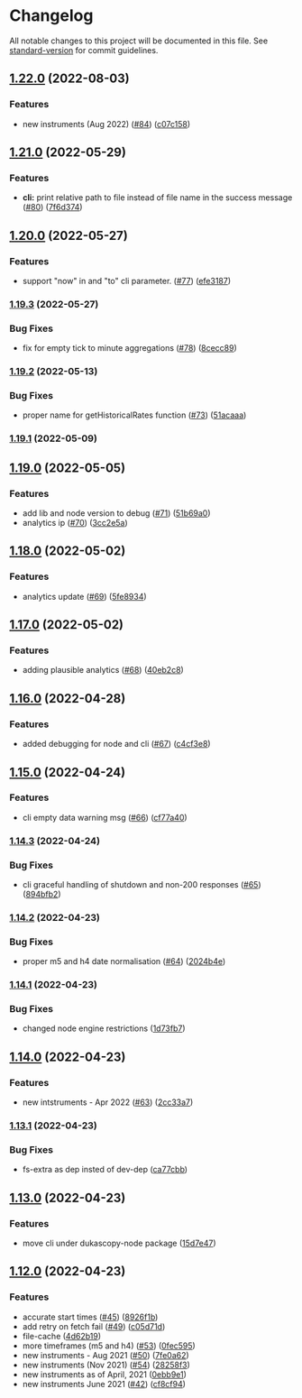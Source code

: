# Changelog

All notable changes to this project will be documented in this file. See [standard-version](https://github.com/conventional-changelog/standard-version) for commit guidelines.

## [1.22.0](https://github.com/Leo4815162342/dukascopy-node/compare/v1.21.0...v1.22.0) (2022-08-03)


### Features

* new instruments (Aug 2022) ([#84](https://github.com/Leo4815162342/dukascopy-node/issues/84)) ([c07c158](https://github.com/Leo4815162342/dukascopy-node/commit/c07c15849b9869c631f0856e7b825878a132f951))

## [1.21.0](https://github.com/Leo4815162342/dukascopy-node/compare/v1.20.0...v1.21.0) (2022-05-29)


### Features

* **cli:** print relative path to file instead of file name in the success message ([#80](https://github.com/Leo4815162342/dukascopy-node/issues/80)) ([7f6d374](https://github.com/Leo4815162342/dukascopy-node/commit/7f6d374b1554ee404fdddededf6397f0366e3167))

## [1.20.0](https://github.com/Leo4815162342/dukascopy-node/compare/v1.19.3...v1.20.0) (2022-05-27)


### Features

* support "now" in and "to" cli parameter. ([#77](https://github.com/Leo4815162342/dukascopy-node/issues/77)) ([efe3187](https://github.com/Leo4815162342/dukascopy-node/commit/efe318797176b84c2eae1cda1f1d1081f20142d1))

### [1.19.3](https://github.com/Leo4815162342/dukascopy-node/compare/v1.19.2...v1.19.3) (2022-05-27)


### Bug Fixes

* fix for empty tick to minute aggregations ([#78](https://github.com/Leo4815162342/dukascopy-node/issues/78)) ([8cecc89](https://github.com/Leo4815162342/dukascopy-node/commit/8cecc89ae04cfd1259dcc3e9333240172e4c6382))

### [1.19.2](https://github.com/Leo4815162342/dukascopy-node/compare/v1.19.1...v1.19.2) (2022-05-13)


### Bug Fixes

* proper name for getHistoricalRates function ([#73](https://github.com/Leo4815162342/dukascopy-node/issues/73)) ([51acaaa](https://github.com/Leo4815162342/dukascopy-node/commit/51acaaa0119a49cd8db6245a828b3f1eca2a77b3))

### [1.19.1](https://github.com/Leo4815162342/dukascopy-node/compare/v1.19.0...v1.19.1) (2022-05-09)

## [1.19.0](https://github.com/Leo4815162342/dukascopy-node/compare/v1.18.0...v1.19.0) (2022-05-05)


### Features

* add lib and node version to debug ([#71](https://github.com/Leo4815162342/dukascopy-node/issues/71)) ([51b69a0](https://github.com/Leo4815162342/dukascopy-node/commit/51b69a0f86b5655836952e2bb6bd2ade9e6139f7))
* analytics ip ([#70](https://github.com/Leo4815162342/dukascopy-node/issues/70)) ([3cc2e5a](https://github.com/Leo4815162342/dukascopy-node/commit/3cc2e5a8f4a1730a015ac6e8882ba97f76982da4))

## [1.18.0](https://github.com/Leo4815162342/dukascopy-node/compare/v1.17.0...v1.18.0) (2022-05-02)


### Features

* analytics update ([#69](https://github.com/Leo4815162342/dukascopy-node/issues/69)) ([5fe8934](https://github.com/Leo4815162342/dukascopy-node/commit/5fe89344ead42b1c03a2ed77d81421411f7a8f1b))

## [1.17.0](https://github.com/Leo4815162342/dukascopy-node/compare/v1.16.0...v1.17.0) (2022-05-02)


### Features

* adding plausible analytics ([#68](https://github.com/Leo4815162342/dukascopy-node/issues/68)) ([40eb2c8](https://github.com/Leo4815162342/dukascopy-node/commit/40eb2c82e1293d08cc41721575e7a4d9b7452787))

## [1.16.0](https://github.com/Leo4815162342/dukascopy-node/compare/v1.15.0...v1.16.0) (2022-04-28)


### Features

* added debugging for node and cli ([#67](https://github.com/Leo4815162342/dukascopy-node/issues/67)) ([c4cf3e8](https://github.com/Leo4815162342/dukascopy-node/commit/c4cf3e815f7d81e49f4240d0cb7ab6897e491696))

## [1.15.0](https://github.com/Leo4815162342/dukascopy-node/compare/v1.14.3...v1.15.0) (2022-04-24)


### Features

* cli empty data warning msg ([#66](https://github.com/Leo4815162342/dukascopy-node/issues/66)) ([cf77a40](https://github.com/Leo4815162342/dukascopy-node/commit/cf77a4046f7005ae4e1c4ba54e241f532ec8c334))

### [1.14.3](https://github.com/Leo4815162342/dukascopy-node/compare/v1.14.2...v1.14.3) (2022-04-24)


### Bug Fixes

* cli graceful handling of shutdown and non-200 responses ([#65](https://github.com/Leo4815162342/dukascopy-node/issues/65)) ([894bfb2](https://github.com/Leo4815162342/dukascopy-node/commit/894bfb227320efd91b1609ce49240ded17824446))

### [1.14.2](https://github.com/Leo4815162342/dukascopy-node/compare/v1.14.1...v1.14.2) (2022-04-23)


### Bug Fixes

* proper m5 and h4 date normalisation ([#64](https://github.com/Leo4815162342/dukascopy-node/issues/64)) ([2024b4e](https://github.com/Leo4815162342/dukascopy-node/commit/2024b4e908c8fc3240808f6e35eaff87692aca98))

### [1.14.1](https://github.com/Leo4815162342/dukascopy-node/compare/v1.14.0...v1.14.1) (2022-04-23)


### Bug Fixes

* changed node engine restrictions ([1d73fb7](https://github.com/Leo4815162342/dukascopy-node/commit/1d73fb7fff5b3bb22895e2848c56951000526662))

## [1.14.0](https://github.com/Leo4815162342/dukascopy-node/compare/v1.13.1...v1.14.0) (2022-04-23)


### Features

* new intstruments - Apr 2022 ([#63](https://github.com/Leo4815162342/dukascopy-node/issues/63)) ([2cc33a7](https://github.com/Leo4815162342/dukascopy-node/commit/2cc33a781936bbfc633cdefe666fc650b76fc827))

### [1.13.1](https://github.com/Leo4815162342/dukascopy-node/compare/v1.13.0...v1.13.1) (2022-04-23)


### Bug Fixes

* fs-extra as dep insted of dev-dep ([ca77cbb](https://github.com/Leo4815162342/dukascopy-node/commit/ca77cbbb4d67b40783b2ee807fb5a98746f01a5b))

## [1.13.0](https://github.com/Leo4815162342/dukascopy-node/compare/v1.12.0...v1.13.0) (2022-04-23)


### Features

* move cli under dukascopy-node package ([15d7e47](https://github.com/Leo4815162342/dukascopy-node/commit/15d7e4725ad21d2f15aab1ef09248cf8e39ef613))

## [1.12.0](https://github.com/Leo4815162342/dukascopy-node/compare/v1.0.12...v1.12.0) (2022-04-23)


### Features

* accurate start times ([#45](https://github.com/Leo4815162342/dukascopy-node/issues/45)) ([8926f1b](https://github.com/Leo4815162342/dukascopy-node/commit/8926f1b861fda891eb32e478a752674d32fe9bf5))
* add retry on fetch fail ([#49](https://github.com/Leo4815162342/dukascopy-node/issues/49)) ([c05d71d](https://github.com/Leo4815162342/dukascopy-node/commit/c05d71d638dae04a56c4cddeb6602ceaecd10314))
* file-cache ([4d62b19](https://github.com/Leo4815162342/dukascopy-node/commit/4d62b19f2181e980945b30742cb3ae29ec7fc69a))
* more timeframes (m5 and h4) ([#53](https://github.com/Leo4815162342/dukascopy-node/issues/53)) ([0fec595](https://github.com/Leo4815162342/dukascopy-node/commit/0fec5952ac9c6e1be5439f8fb75ac854900dfcfe))
* new instruments - Aug 2021 ([#50](https://github.com/Leo4815162342/dukascopy-node/issues/50)) ([7fe0a62](https://github.com/Leo4815162342/dukascopy-node/commit/7fe0a62c7a536dd524c5039932a28b94a15eee55))
* new instruments (Nov 2021) ([#54](https://github.com/Leo4815162342/dukascopy-node/issues/54)) ([28258f3](https://github.com/Leo4815162342/dukascopy-node/commit/28258f3ac6f455df6ef6672109bc1651b89ad621))
* new instruments as of April, 2021 ([0ebb9e1](https://github.com/Leo4815162342/dukascopy-node/commit/0ebb9e11ee3d99502eca065565c399049812e64c))
* new instruments June 2021 ([#42](https://github.com/Leo4815162342/dukascopy-node/issues/42)) ([cf8cf94](https://github.com/Leo4815162342/dukascopy-node/commit/cf8cf943b2271fe939115b40b6a954116c1d7280))
